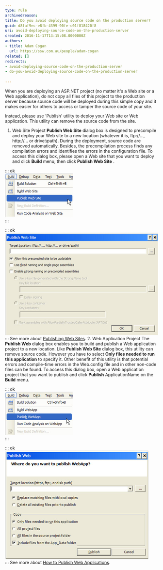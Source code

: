 ```yaml
---
type: rule
archivedreason: 
title: Do you avoid deploying source code on the production server?
guid: d8faf9ec-e8fb-4399-90fe-c01f818420f8
uri: avoid-deploying-source-code-on-the-production-server
created: 2016-11-17T13:15:08.0000000Z
authors:
- title: Adam Cogan
  url: https://ssw.com.au/people/adam-cogan
related: []
redirects:
- avoid-deploying-source-code-on-the-production-server
- do-you-avoid-deploying-source-code-on-the-production-server

---
```


When you are deploying an ASP.NET project (no matter it's a Web site or a Web application), do not copy all files of this project to the production server because source code will be deployed during this simple copy and it makes easier for others to access or tamper the source code of your site.

Instead, please use 'Publish' utility to deploy your Web site or Web application. This utility can remove the source code from the site.

<!--endintro-->

1. Web Site Project
          **Publish Web Site** dialog box is designed to precompile and deploy your Web site to a new location (whatever it is, ftp://..., http://... or drive:\path). During the deployment, source code are removed automatically. Besides, the precompilation process finds any compilation errors and identifies the errors in the configuration file.
    To access this dialog box, please open a Web site that you want to deploy and click  **Build** menu, then click  **Publish Web Site** .


::: ok  
![Figure: How to open Publish Web Site dialog box](PublishWebsite.jpg)  
:::


::: ok  
![Figure: Publish Web Site dialog box](PublishWebsiteDialog.JPG)  
:::
    See more about [Publishing Web Sites](https://msdn.microsoft.com/en-us/library/20yh9f1b.aspx).
2. Web Application Project 
          The  **Publish Web** dialog box enables you to build and publish a Web application project to a new location. Like  **Publish Web Site** dialog box, this utility can remove source code. However you have to select  **Only files needed to run this application** to specify it. Other benefit of this utility is that potential errors and compile-time errors in the Web.config file and in other non-code files can be found.
    To access this dialog box, open a Web application project that you want to publish and click  **Publish** ApplicationName on the  **Build** menu.


::: ok  
![Figure: How to open Publish Web dialog ('WebApp' is the name of this application)](PublishWebApp.jpg)  
:::


::: ok  
![Figure: Publish Web dialog box](PublishWebAppDialog.JPG)  
:::
    See more about [How to Publish Web Applications](https://msdn.microsoft.com/en-us/library/aa983453.aspx).
